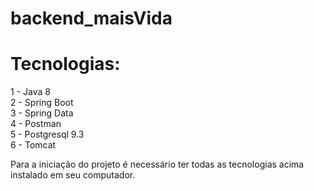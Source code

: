 # backend_maisVida

# Tecnologias:
1 - Java 8
<br/>
2 - Spring Boot
<br/>
3 - Spring Data
<br/>
4 - Postman
<br/>
5 - Postgresql 9.3
<br/>
6 - Tomcat

Para a iniciação do projeto é necessário ter todas as tecnologias acima instalado em seu computador. 
